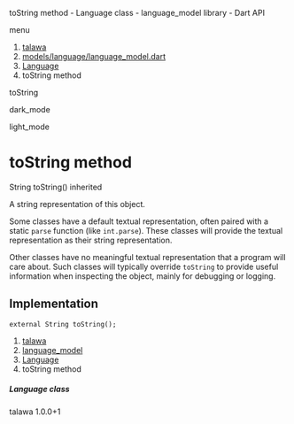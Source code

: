 




toString method - Language class - language\_model library - Dart API







menu

1. [talawa](../../index.html)
2. [models/language/language\_model.dart](../../models_language_language_model/models_language_language_model-library.html)
3. [Language](../../models_language_language_model/Language-class.html)
4. toString method

toString


dark\_mode

light\_mode




# toString method


String
toString()
inherited

A string representation of this object.

Some classes have a default textual representation,
often paired with a static `parse` function (like `int.parse`).
These classes will provide the textual representation as
their string representation.

Other classes have no meaningful textual representation
that a program will care about.
Such classes will typically override `toString` to provide
useful information when inspecting the object,
mainly for debugging or logging.


## Implementation

```
external String toString();
```

 


1. [talawa](../../index.html)
2. [language\_model](../../models_language_language_model/models_language_language_model-library.html)
3. [Language](../../models_language_language_model/Language-class.html)
4. toString method

##### Language class





talawa
1.0.0+1






